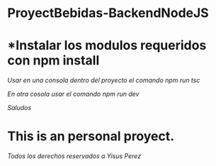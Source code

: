 # ProyectBebidas-BackendNodeJS

# *Instalar los modulos requeridos con npm install

*Usar en una consola dentro del proyecto el comando npm run tsc*

*En otra cosola usar el comando npm run dev*

*Saludos*

# This is an personal proyect. 
*Todos los derechos reservados a Yisus Perez*
